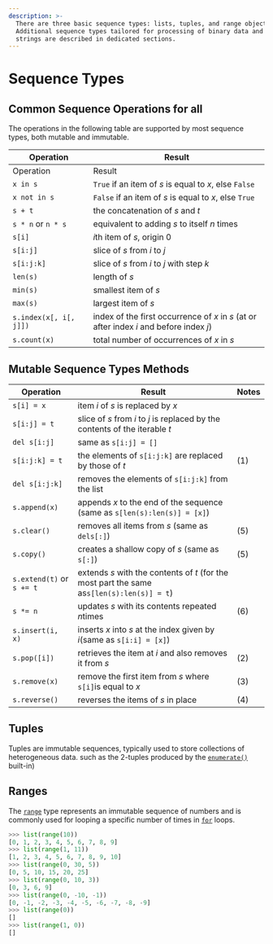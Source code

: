 ```yaml
---
description: >-
  There are three basic sequence types: lists, tuples, and range objects.
  Additional sequence types tailored for processing of binary data and text
  strings are described in dedicated sections.
---
```


# Sequence Types

## Common Sequence Operations for all

&#x20;The operations in the following table are supported by most sequence types, both mutable and immutable.&#x20;

<table data-header-hidden><thead><tr><th width="198">Operation</th><th width="563">Result</th></tr></thead><tbody><tr><td>Operation</td><td>Result</td></tr><tr><td><code>x in s</code></td><td><code>True</code> if an item of <em>s</em> is equal to <em>x</em>, else <code>False</code></td></tr><tr><td><code>x not in s</code></td><td><code>False</code> if an item of <em>s</em> is equal to <em>x</em>, else <code>True</code></td></tr><tr><td><code>s + t</code></td><td>the concatenation of <em>s</em> and <em>t</em></td></tr><tr><td><code>s * n</code> or <code>n * s</code></td><td>equivalent to adding <em>s</em> to itself <em>n</em> times</td></tr><tr><td><code>s[i]</code></td><td><em>i</em>th item of <em>s</em>, origin 0</td></tr><tr><td><code>s[i:j]</code></td><td>slice of <em>s</em> from <em>i</em> to <em>j</em></td></tr><tr><td><code>s[i:j:k]</code></td><td>slice of <em>s</em> from <em>i</em> to <em>j</em> with step <em>k</em></td></tr><tr><td><code>len(s)</code></td><td>length of <em>s</em></td></tr><tr><td><code>min(s)</code></td><td>smallest item of <em>s</em></td></tr><tr><td><code>max(s)</code></td><td>largest item of <em>s</em></td></tr><tr><td><code>s.index(x[, i[, j]])</code></td><td>index of the first occurrence of <em>x</em> in <em>s</em> (at or after index <em>i</em> and before index <em>j</em>)</td></tr><tr><td><code>s.count(x)</code></td><td>total number of occurrences of <em>x</em> in <em>s</em></td></tr></tbody></table>

## Mutable Sequence Types Methods

| Operation                 | Result                                                                                     | Notes |
| ------------------------- | ------------------------------------------------------------------------------------------ | ----- |
| `s[i] = x`                | item _i_ of _s_ is replaced by _x_                                                         |       |
| `s[i:j] = t`              | slice of _s_ from _i_ to _j_ is replaced by the contents of the iterable _t_               |       |
| `del s[i:j]`              | same as `s[i:j] = []`                                                                      |       |
| `s[i:j:k] = t`            | the elements of `s[i:j:k]` are replaced by those of _t_                                    | (1)   |
| `del s[i:j:k]`            | removes the elements of `s[i:j:k]` from the list                                           |       |
| `s.append(x)`             | appends _x_ to the end of the sequence (same as `s[len(s):len(s)] = [x]`)                  |       |
| `s.clear()`               | removes all items from _s_ (same as `dels[:]`)                                             | (5)   |
| `s.copy()`                | creates a shallow copy of _s_ (same as `s[:]`)                                             | (5)   |
| `s.extend(t)` or `s += t` | extends _s_ with the contents of _t_ (for the most part the same as`s[len(s):len(s)] = t`) |       |
| `s *= n`                  | updates _s_ with its contents repeated _&#x6E;_&#x74;imes                                  | (6)   |
| `s.insert(i, x)`          | inserts _x_ into _s_ at the index given by _i_(same as `s[i:i] = [x]`)                     |       |
| `s.pop([i])`              | retrieves the item at _i_ and also removes it from _s_                                     | (2)   |
| `s.remove(x)`             | remove the first item from _s_ where `s[i]`is equal to _x_                                 | (3)   |
| `s.reverse()`             | reverses the items of _s_ in place                                                         | (4)   |

## Tuples

&#x20;Tuples are immutable sequences, typically used to store collections of heterogeneous data. such as the 2-tuples produced by the [`enumerate()`](https://docs.python.org/3/library/functions.html#enumerate) built-in)

## Ranges

&#x20;The [`range`](https://docs.python.org/3/library/stdtypes.html#range) type represents an immutable sequence of numbers and is commonly used for looping a specific number of times in [`for`](https://docs.python.org/3/reference/compound_stmts.html#for) loops.

```python
>>> list(range(10))
[0, 1, 2, 3, 4, 5, 6, 7, 8, 9]
>>> list(range(1, 11))
[1, 2, 3, 4, 5, 6, 7, 8, 9, 10]
>>> list(range(0, 30, 5))
[0, 5, 10, 15, 20, 25]
>>> list(range(0, 10, 3))
[0, 3, 6, 9]
>>> list(range(0, -10, -1))
[0, -1, -2, -3, -4, -5, -6, -7, -8, -9]
>>> list(range(0))
[]
>>> list(range(1, 0))
[]

```
